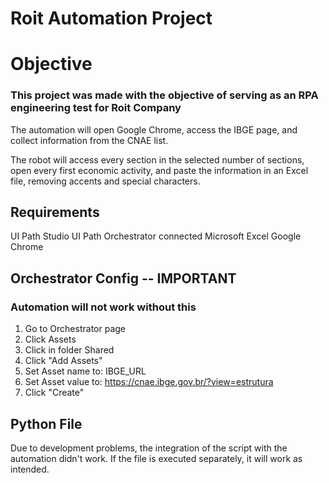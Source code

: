 # Roit Automation Project #

# Objective #

### This project was made with the objective of serving as an RPA engineering test for Roit Company ###

The automation will open Google Chrome, access the IBGE page, and collect information from the CNAE list.

The robot will access every section in the selected number of sections, open every first economic activity, and paste
the information in an Excel file, removing accents and special characters.


## Requirements ##

UI Path Studio
UI Path Orchestrator connected
Microsoft Excel
Google Chrome

## Orchestrator Config -- IMPORTANT ##
### Automation will not work without this ###

1. Go to Orchestrator page
2. Click Assets
3. Click in folder Shared
4. Click "Add Assets"
5. Set Asset name to: IBGE_URL
6. Set Asset value to: https://cnae.ibge.gov.br/?view=estrutura
7. Click "Create"


## Python File ##

Due to development problems, the integration of the script with the automation didn't work.
If the file is executed separately, it will work as intended.
